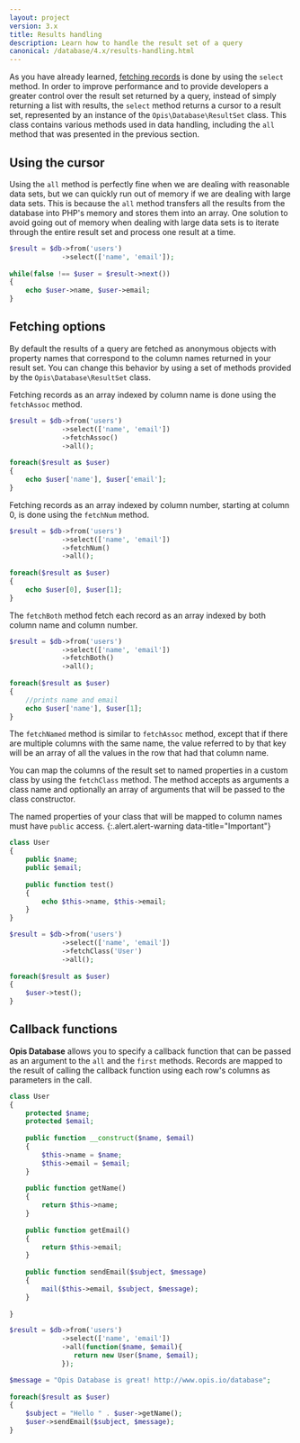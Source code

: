 ```yaml
---
layout: project
version: 3.x
title: Results handling
description: Learn how to handle the result set of a query
canonical: /database/4.x/results-handling.html
---
```


As you have already learned, [fetching records](fetching-records) 
is done by using the `select` method. In order to improve performance and to
 provide developers a greater control over the result set returned by a query, 
instead of simply returning a list with results, the `select` method returns a 
cursor to a result set, represented by an instance of the `Opis\Database\ResultSet` class. 
This class contains various methods used in data handling, including the `all` method 
that was presented in the previous section. 

## Using the cursor

Using the `all` method is perfectly fine when we are dealing with reasonable 
data sets, but we can quickly run out of memory if we are dealing with large data sets.
 This is because the `all` method transfers all the results from the database into PHP's 
memory and stores them into an array. One solution to avoid going out of memory when 
dealing with large data sets is to iterate through the entire result set and process one result at a time. 

```php
$result = $db->from('users')
             ->select(['name', 'email']);
             
while(false !== $user = $result->next())
{
    echo $user->name, $user->email;
}
```

## Fetching options

By default the results of a query are fetched as anonymous objects with property 
names that correspond to the column names returned in your result set.
You can change this behavior by using a set of methods provided by the 
`Opis\Database\ResultSet` class.

Fetching records as an array indexed by column name is done using the `fetchAssoc` method.  

```php
$result = $db->from('users')
             ->select(['name', 'email'])
             ->fetchAssoc()
             ->all();
             
foreach($result as $user)
{
    echo $user['name'], $user['email'];
}
```

Fetching records as an array indexed by column number, starting at column 0, 
is done using the `fetchNum` method. 

```php
$result = $db->from('users')
             ->select(['name', 'email'])
             ->fetchNum()
             ->all();
             
foreach($result as $user)
{
    echo $user[0], $user[1];
}
```

The `fetchBoth` method fetch each record as an array indexed by both column name and column number. 

```php
$result = $db->from('users')
             ->select(['name', 'email'])
             ->fetchBoth()
             ->all();
             
foreach($result as $user)
{
    //prints name and email
    echo $user['name'], $user[1];
}
```

The `fetchNamed` method is similar to `fetchAssoc` method, except that if there
are multiple columns with the same name, the value referred to by that key will
be an array of all the values in the row that had that column name. 

You can map the columns of the result set to named properties in a custom class 
by using the `fetchClass` method. The method accepts as arguments a class name 
and optionally an array of arguments that will be passed to the class constructor. 

The named properties of your class that will be mapped to column
names must have `public` access. 
{:.alert.alert-warning data-title="Important"}

```php
class User
{
    public $name;
    public $email;
    
    public function test()
    {
        echo $this->name, $this->email;
    }
}

$result = $db->from('users')
             ->select(['name', 'email'])
             ->fetchClass('User')
             ->all();
             
foreach($result as $user)
{
    $user->test();
}
```

## Callback functions

**Opis Database** allows you to specify a callback function that can be passed 
as an argument to the `all` and the `first` methods. Records are mapped to the 
result of calling the callback function using each row's columns as parameters in the call. 

```php
class User
{
    protected $name;
    protected $email;
    
    public function __construct($name, $email)
    {
        $this->name = $name;
        $this->email = $email;
    }
    
    public function getName()
    {
        return $this->name;
    }
    
    public function getEmail()
    {
        return $this->email;
    }
    
    public function sendEmail($subject, $message)
    {
        mail($this->email, $subject, $message);
    }
    
}

$result = $db->from('users')
             ->select(['name', 'email'])
             ->all(function($name, $email){
                return new User($name, $email);
             });

$message = "Opis Database is great! http://www.opis.io/database";
             
foreach($result as $user)
{
    $subject = "Hello " . $user->getName();
    $user->sendEmail($subject, $message);
}
```